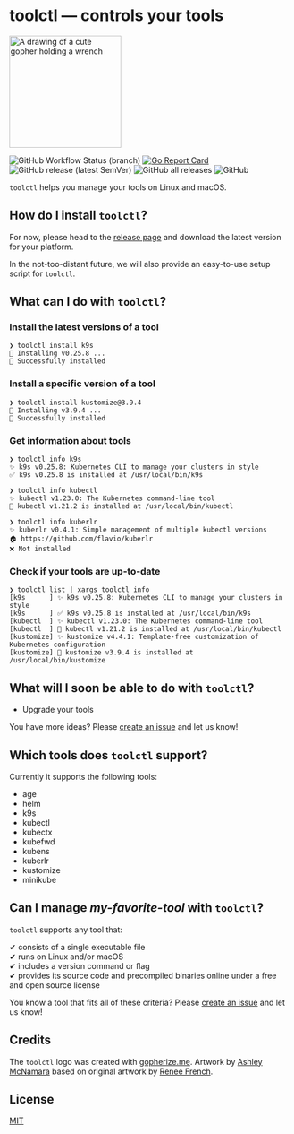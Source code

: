 # toolctl — controls your tools

<img src="https://user-images.githubusercontent.com/547220/146074557-339fc1e4-f83e-4cbb-b885-74cb6b52fd46.png" width="200px" alt="A drawing of a cute gopher holding a wrench">

![GitHub Workflow Status (branch)](https://img.shields.io/github/workflow/status/toolctl/toolctl/CI/main) [![Go Report Card](https://goreportcard.com/badge/github.com/toolctl/toolctl)](https://goreportcard.com/report/github.com/toolctl/toolctl) ![GitHub release (latest SemVer)](https://img.shields.io/github/v/release/toolctl/toolctl) ![GitHub all releases](https://img.shields.io/github/downloads/toolctl/toolctl/total) ![GitHub](https://img.shields.io/github/license/toolctl/toolctl)

`toolctl` helps you manage your tools on Linux and macOS.

## How do I install `toolctl`?

For now, please head to the [release page](https://github.com/toolctl/toolctl/releases) and download the latest version for your platform.

In the not-too-distant future, we will also provide an easy-to-use setup script for `toolctl`.

## What can I do with `toolctl`?

### Install the latest versions of a tool

```text
❯ toolctl install k9s
👷 Installing v0.25.8 ...
🎉 Successfully installed
```

### Install a specific version of a tool

```text
❯ toolctl install kustomize@3.9.4
👷 Installing v3.9.4 ...
🎉 Successfully installed
```

### Get information about tools

```text
❯ toolctl info k9s
✨ k9s v0.25.8: Kubernetes CLI to manage your clusters in style
✅ k9s v0.25.8 is installed at /usr/local/bin/k9s

❯ toolctl info kubectl
✨ kubectl v1.23.0: The Kubernetes command-line tool
🔄 kubectl v1.21.2 is installed at /usr/local/bin/kubectl

❯ toolctl info kuberlr
✨ kuberlr v0.4.1: Simple management of multiple kubectl versions
🏠 https://github.com/flavio/kuberlr
❌ Not installed
```

### Check if your tools are up-to-date

```text
❯ toolctl list | xargs toolctl info
[k9s      ] ✨ k9s v0.25.8: Kubernetes CLI to manage your clusters in style
[k9s      ] ✅ k9s v0.25.8 is installed at /usr/local/bin/k9s
[kubectl  ] ✨ kubectl v1.23.0: The Kubernetes command-line tool
[kubectl  ] 🔄 kubectl v1.21.2 is installed at /usr/local/bin/kubectl
[kustomize] ✨ kustomize v4.4.1: Template-free customization of Kubernetes configuration
[kustomize] 🔄 kustomize v3.9.4 is installed at /usr/local/bin/kustomize
```

## What will I soon be able to do with `toolctl`?

- Upgrade your tools

You have more ideas? Please [create an issue](https://github.com/toolctl/toolctl/issues/new) and let us know!

## Which tools does `toolctl` support?

Currently it supports the following tools:

- age
- helm
- k9s
- kubectl
- kubectx
- kubefwd
- kubens
- kuberlr
- kustomize
- minikube

## Can I manage _my-favorite-tool_ with `toolctl`?

`toolctl` supports any tool that:

✔ consists of a single executable file\
✔ runs on Linux and/or macOS\
✔ includes a version command or flag\
✔ provides its source code and precompiled binaries online under a free and open source license

You know a tool that fits all of these criteria?
Please [create an issue](https://github.com/toolctl/toolctl/issues/new) and let us know!

## Credits

The `toolctl` logo was created with [gopherize.me](https://gopherize.me/).
Artwork by [Ashley McNamara](https://twitter.com/ashleymcnamara) based on original artwork by [Renee French](https://reneefrench.blogspot.co.uk/).

## License

[MIT](LICENSE)
